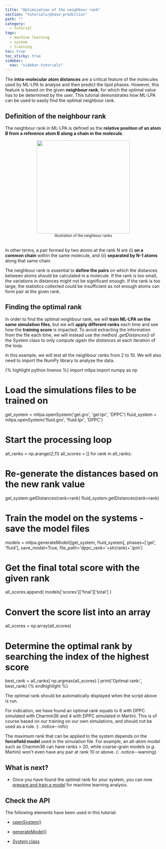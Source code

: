 ```yaml
---
title: "Optimisation of the neighbour rank"
section: "tutorials/phase-prediction"
path: ""
category:
  - tutorial
tags:
  - machine learning
  - system
  - training
toc: true
toc_sticky: true
sidebar:
  nav: "sidebar-tutorials"
---
```


The **intra-molecular atom distances** are a critical feature of the molecules used by ML-LPA to
analyse and then predict the lipid phases. However, this feature is based on the given
**neighbour rank**, for which the optimal value has to be determined by the user. This tutorial
demonstrates how ML-LPA can be used to easily find the optimal neighbour rank.

## Definition of the neighbour rank

The neighbour rank in ML-LPA is defined as the **relative position of an atom B from a reference atom B along a chain in the molecule**.

<center><img src="{{ site.baseurl }}/assets/images/tutorials/ranks.png" width='300' height='300'/></center>
<center><sub>Illustration of the neighbour ranks</sub></center> <br>

In other terms, a pair formed by two atoms at the rank N are (i) **on a common chain** within the same molecule, and (ii) **separated by N-1 atoms** along that same chain.

The neighbour rank is essential to **define the pairs** on which the distances between atoms should be calculated in a molecule. If the rank is too small, the variations in distances
might not be significant enough. If the rank is too large, the statistics collected could be insufficient as not enough atoms can form pair at the given rank.

## Finding the optimal rank

In order to find the optimal neighbour rank, we will **train ML-LPA on the same simulation files**, but
we will **apply different ranks** each time and see how the **training score** is impacted.
To avoid extracting the information from the file each time, we will instead use the method
*.getDistances()* of the System class to only *compute again the distances* at each iteration of the loop.

In this example, we will test all the neighbour ranks from 2 to 10. We will also need to import the
NumPy library to analyse the data.

{% highlight python linenos %}
import mllpa
import numpy as np

# Load the simulations files to be trained on
gel_system = mllpa.openSystem('gel.gro', 'gel.tpr', 'DPPC')
fluid_system = mllpa.openSystem('fluid.gro', 'fluid.tpr', 'DPPC')

# Start the processing loop
all_ranks = np.arange(2,11)
all_scores = []
for rank in all_ranks:

  # Re-generate the distances based on the new rank value
  gel_system.getDistances(rank=rank)
  fluid_system.getDistances(rank=rank)

  # Train the model on the systems - save the model files
  models = mllpa.generateModel([gel_system, fluid_system], phases=['gel', 'fluid'], save_model=True, file_path='dppc_rank='+str(rank)+'.lpm')

  # Get the final total score with the given rank
  all_scores.append( models['scores']['final']['total'] )

# Convert the score list into an array
all_scores = np.array(all_scores)

# Determine the optimal rank by searching the index of the highest score
best_rank = all_ranks[ np.argmax(all_scores) ]
print('Optimal rank:', best_rank)
{% endhighlight %}

The optimal rank should be automatically displayed when the script above is run.

For indication, we have found an optimal rank equals to 6 with DPPC simulated with
Charmm36 and 4 with DPPC simulated in Martini. This is of course based on our training
on our own simulations, and should not be used as a rule.
{: .notice--info}

The maximum rank that can be applied to the system depends on the **forcefield model** used in
the simulation file. For example, an all-atom model such as Charmm36 can have ranks > 20, while
coarse-grain models (*e.g.* Martini) won't even have any pair at rank 10 or above.
{: .notice--warning}

## What is next?

* Once you have found the optimal rank for your system, you can now [prepare and train a model](/mllpa/documentation/tutorials/phase-prediction/1-training/) for
    machine learning analysis.

## Check the API

The following elements have been used in this tutorial:

* [openSystem()](/mllpa/documentation/api/common/opensystem/)

* [generateModel()](/mllpa/documentation/api/common/generatemodel/)

* [System class](/mllpa/documentation/api/classes/system/)
